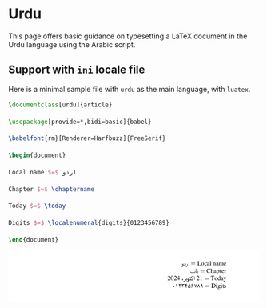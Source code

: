 # Urdu

This page offers basic guidance on typesetting a LaTeX document in the
Urdu language using the Arabic script.

## Support with `ini` locale file

Here is a minimal sample file with `urdu` as the main language, with `luatex`.

```tex
\documentclass[urdu]{article}

\usepackage[provide=*,bidi=basic]{babel}

\babelfont{rm}[Renderer=Harfbuzz]{FreeSerif}

\begin{document}

Local name $=$ اردو

Chapter $=$ \chaptername

Today $=$ \today

Digits $=$ \localenumeral{digits}{0123456789}

\end{document}
```

![](../media/locale-urdu.png)